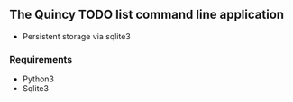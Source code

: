 ## The Quincy TODO list command line application

- Persistent storage via sqlite3

### Requirements
- Python3
- Sqlite3
